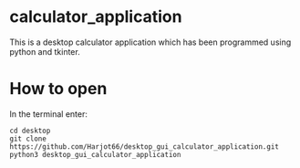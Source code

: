 # calculator_application

This is a desktop calculator application which has been programmed using python and tkinter.

# How to open

In the terminal enter:
```
cd desktop
git clone https://github.com/Harjot66/desktop_gui_calculator_application.git
python3 desktop_gui_calculator_application
```


# 
